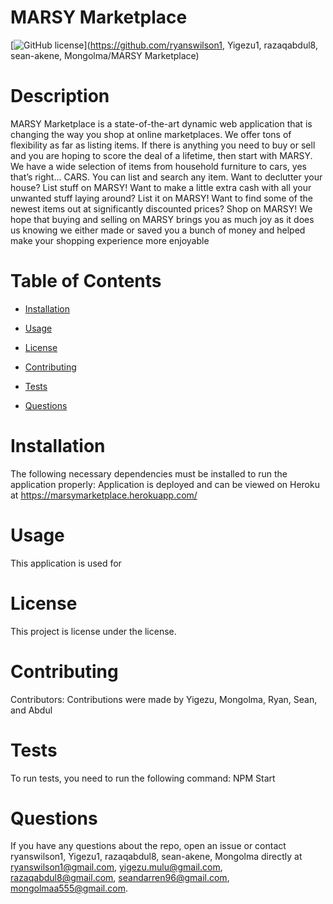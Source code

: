 # MARSY Marketplace
  [![GitHub license](https://img.shields.io/badge/license-MIT-blue.svg)](https://github.com/ryanswilson1, Yigezu1, razaqabdul8, sean-akene, Mongolma/MARSY Marketplace)
  
  # Description
  MARSY Marketplace is a state-of-the-art dynamic web application that is changing the way you shop at online marketplaces.  We offer tons of flexibility as far as listing items.  If there is anything you need to buy or sell and you are hoping to score the deal of a lifetime, then start with MARSY.  We have a wide selection of items from household furniture to cars, yes that’s right... CARS.  You can list and search any item.  Want to declutter your house?  List stuff on MARSY!  Want to make a little extra cash with all your unwanted stuff laying around?  List it on MARSY!  Want to find some of the newest items out at significantly discounted prices?  Shop on MARSY!  We hope that buying and selling on MARSY brings you as much joy as it does us knowing we either made or saved you a bunch of money and helped make your shopping experience more enjoyable
  
  # Table of Contents 
  
  * [Installation](#installation)
  
  * [Usage](#usage)
  
  * [License](#license)
  
  * [Contributing](#contributing)
  
  * [Tests](#tests)
  
  * [Questions](#questions)
  
  # Installation
  The following necessary dependencies must be installed to run the application properly: Application is deployed and can be viewed on Heroku at https://marsymarketplace.herokuapp.com/
  
  # Usage
  ​This application is used for 
  
  # License
  This project is license under the  license.
  
  # Contributing
  ​Contributors: Contributions were made by Yigezu, Mongolma, Ryan, Sean, and Abdul
  
  # Tests
  To run tests, you need to run the following command: NPM Start
  
  # Questions
  If you have any questions about the repo, open an issue or contact ryanswilson1, Yigezu1, razaqabdul8, sean-akene, Mongolma directly at ryanswilson1@gmail.com, yigezu.mulu@gmail.com, razaqabdul8@gmail.com, seandarren96@gmail.com, mongolmaa555@gmail.com.
  

